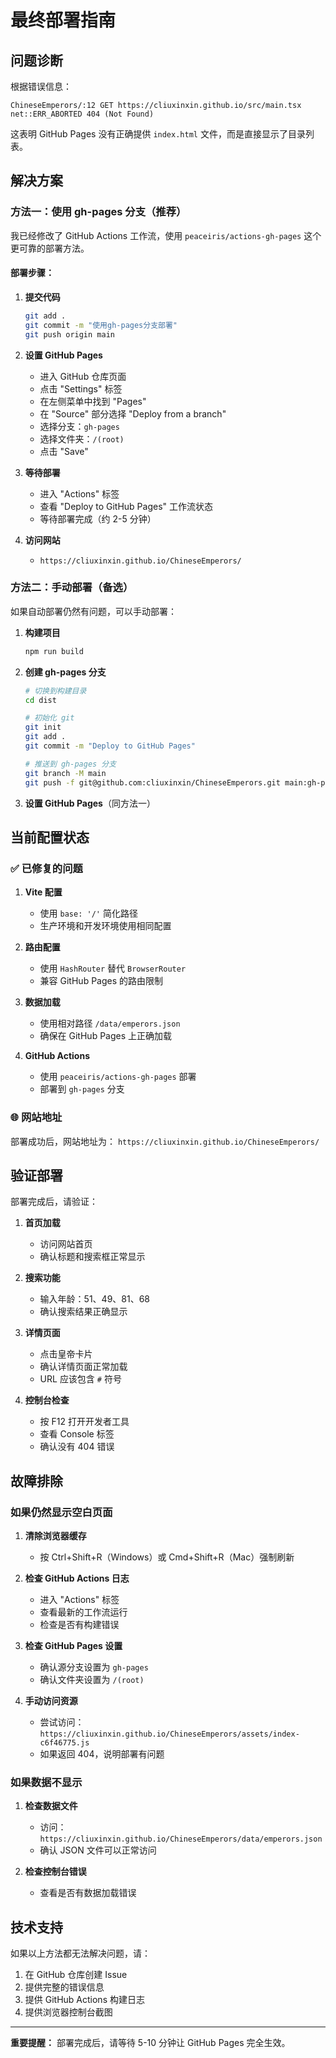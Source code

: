 # 最终部署指南

## 问题诊断

根据错误信息：
```
ChineseEmperors/:12 GET https://cliuxinxin.github.io/src/main.tsx net::ERR_ABORTED 404 (Not Found)
```

这表明 GitHub Pages 没有正确提供 `index.html` 文件，而是直接显示了目录列表。

## 解决方案

### 方法一：使用 gh-pages 分支（推荐）

我已经修改了 GitHub Actions 工作流，使用 `peaceiris/actions-gh-pages` 这个更可靠的部署方法。

#### 部署步骤：

1. **提交代码**
   ```bash
   git add .
   git commit -m "使用gh-pages分支部署"
   git push origin main
   ```

2. **设置 GitHub Pages**
   - 进入 GitHub 仓库页面
   - 点击 "Settings" 标签
   - 在左侧菜单中找到 "Pages"
   - 在 "Source" 部分选择 "Deploy from a branch"
   - 选择分支：`gh-pages`
   - 选择文件夹：`/(root)`
   - 点击 "Save"

3. **等待部署**
   - 进入 "Actions" 标签
   - 查看 "Deploy to GitHub Pages" 工作流状态
   - 等待部署完成（约 2-5 分钟）

4. **访问网站**
   - `https://cliuxinxin.github.io/ChineseEmperors/`

### 方法二：手动部署（备选）

如果自动部署仍然有问题，可以手动部署：

1. **构建项目**
   ```bash
   npm run build
   ```

2. **创建 gh-pages 分支**
   ```bash
   # 切换到构建目录
   cd dist

   # 初始化 git
   git init
   git add .
   git commit -m "Deploy to GitHub Pages"

   # 推送到 gh-pages 分支
   git branch -M main
   git push -f git@github.com:cliuxinxin/ChineseEmperors.git main:gh-pages
   ```

3. **设置 GitHub Pages**（同方法一）

## 当前配置状态

### ✅ 已修复的问题

1. **Vite 配置**
   - 使用 `base: '/'` 简化路径
   - 生产环境和开发环境使用相同配置

2. **路由配置**
   - 使用 `HashRouter` 替代 `BrowserRouter`
   - 兼容 GitHub Pages 的路由限制

3. **数据加载**
   - 使用相对路径 `/data/emperors.json`
   - 确保在 GitHub Pages 上正确加载

4. **GitHub Actions**
   - 使用 `peaceiris/actions-gh-pages` 部署
   - 部署到 `gh-pages` 分支

### 🌐 网站地址

部署成功后，网站地址为：
`https://cliuxinxin.github.io/ChineseEmperors/`

## 验证部署

部署完成后，请验证：

1. **首页加载**
   - 访问网站首页
   - 确认标题和搜索框正常显示

2. **搜索功能**
   - 输入年龄：51、49、81、68
   - 确认搜索结果正确显示

3. **详情页面**
   - 点击皇帝卡片
   - 确认详情页面正常加载
   - URL 应该包含 `#` 符号

4. **控制台检查**
   - 按 F12 打开开发者工具
   - 查看 Console 标签
   - 确认没有 404 错误

## 故障排除

### 如果仍然显示空白页面

1. **清除浏览器缓存**
   - 按 Ctrl+Shift+R（Windows）或 Cmd+Shift+R（Mac）强制刷新

2. **检查 GitHub Actions 日志**
   - 进入 "Actions" 标签
   - 查看最新的工作流运行
   - 检查是否有构建错误

3. **检查 GitHub Pages 设置**
   - 确认源分支设置为 `gh-pages`
   - 确认文件夹设置为 `/(root)`

4. **手动访问资源**
   - 尝试访问：`https://cliuxinxin.github.io/ChineseEmperors/assets/index-c6f46775.js`
   - 如果返回 404，说明部署有问题

### 如果数据不显示

1. **检查数据文件**
   - 访问：`https://cliuxinxin.github.io/ChineseEmperors/data/emperors.json`
   - 确认 JSON 文件可以正常访问

2. **检查控制台错误**
   - 查看是否有数据加载错误

## 技术支持

如果以上方法都无法解决问题，请：

1. 在 GitHub 仓库创建 Issue
2. 提供完整的错误信息
3. 提供 GitHub Actions 构建日志
4. 提供浏览器控制台截图

---

**重要提醒：** 部署完成后，请等待 5-10 分钟让 GitHub Pages 完全生效。